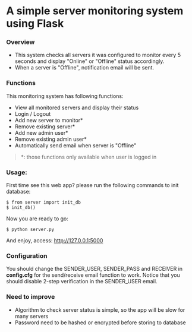 # A simple server monitoring system using Flask

### Overview
+ This system checks all servers it was configured to monitor every 5 seconds and display "Online" or "Offline" status accordingly. 
+ When a server is "Offline", notification email will be sent.

### Functions
This monitoring system has following functions:
+ View all monitored servers and display their status
+ Login / Logout
+ Add new server to monitor*
+ Remove existing server*
+ Add new admin user*
+ Remove existing admin user*
+ Automatically send email when server is "Offline"

> *: those functions only available when user is logged in

### Usage: 
First time see this web app? please run the following commands to init database:
```
$ from server import init_db
$ init_db()
```
Now you are ready to go: <br/>
```
$ python server.py
```
And enjoy, access: http://127.0.0.1:5000

### Configuration
You should change the SENDER_USER, SENDER_PASS and RECEIVER in <strong>config.cfg</strong> for the send/receive email function to work. Notice that you should disable 2-step verification in the SENDER_USER email.

### Need to improve
- Algorithm to check server status is simple, so the app will be slow for many servers
- Password need to be hashed or encrypted before storing to database